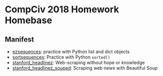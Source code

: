 # CompCiv 2018 Homework Homebase



## Manifest

- [ezsequences](ezsequences): practice with Python list and dict objects
- [sortsequences](sortsequences): Practice with Python `sorted()`
- [stanford_headlinez](stanford_headlinez): Web-scraping without hope or knowledge
- [stanford_headlinez_souped](stanford_headlinez_souped): Scraping web news with Beautiful Soup

